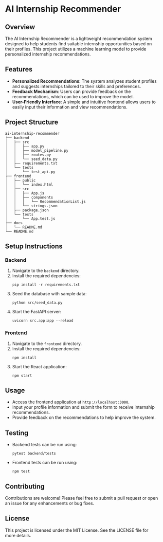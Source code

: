 # AI Internship Recommender

## Overview
The AI Internship Recommender is a lightweight recommendation system designed to help students find suitable internship opportunities based on their profiles. This project utilizes a machine learning model to provide personalized internship recommendations.

## Features
- **Personalized Recommendations**: The system analyzes student profiles and suggests internships tailored to their skills and preferences.
- **Feedback Mechanism**: Users can provide feedback on the recommendations, which can be used to improve the model.
- **User-Friendly Interface**: A simple and intuitive frontend allows users to easily input their information and view recommendations.

## Project Structure
```
ai-internship-recommender
├── backend
│   ├── src
│   │   ├── app.py
│   │   ├── model_pipeline.py
│   │   ├── routes.py
│   │   └── seed_data.py
│   ├── requirements.txt
│   └── tests
│       └── test_api.py
├── frontend
│   ├── public
│   │   └── index.html
│   ├── src
│   │   ├── App.js
│   │   ├── components
│   │   │   └── RecommendationList.js
│   │   └── strings.json
│   ├── package.json
│   └── tests
│       └── App.test.js
├── docs
│   └── README.md
└── README.md
```

## Setup Instructions

### Backend
1. Navigate to the `backend` directory.
2. Install the required dependencies:
   ```
   pip install -r requirements.txt
   ```
3. Seed the database with sample data:
   ```
   python src/seed_data.py
   ```
4. Start the FastAPI server:
   ```
   uvicorn src.app:app --reload
   ```

### Frontend
1. Navigate to the `frontend` directory.
2. Install the required dependencies:
   ```
   npm install
   ```
3. Start the React application:
   ```
   npm start
   ```

## Usage
- Access the frontend application at `http://localhost:3000`.
- Input your profile information and submit the form to receive internship recommendations.
- Provide feedback on the recommendations to help improve the system.

## Testing
- Backend tests can be run using:
  ```
  pytest backend/tests
  ```
- Frontend tests can be run using:
  ```
  npm test
  ```

## Contributing
Contributions are welcome! Please feel free to submit a pull request or open an issue for any enhancements or bug fixes.

## License
This project is licensed under the MIT License. See the LICENSE file for more details.
